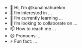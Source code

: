 - 👋 Hi, I’m @kunalmahurekm
- 👀 I’m interested in ...
- 🌱 I’m currently learning ...
- 💞️ I’m looking to collaborate on ...
- 📫 How to reach me ...
- 😄 Pronouns: ...
- ⚡ Fun fact: ...

<!---
kunalmahurekm/kunalmahurekm is a ✨ special ✨ repository because its `README.md` (this file) appears on your GitHub profile.
You can click the Preview link to take a look at your changes.
--->
